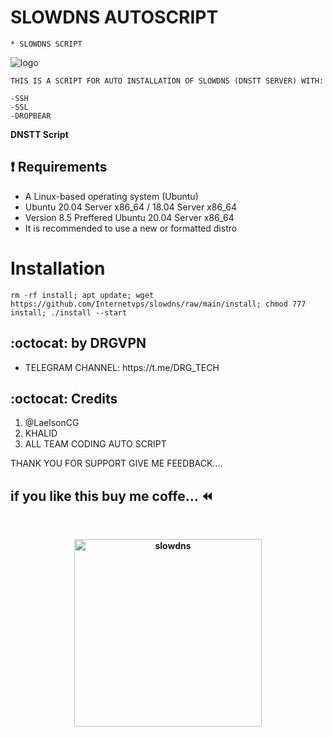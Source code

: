 # SLOWDNS AUTOSCRIPT
```
* SLOWDNS SCRIPT
```
![logo](https://raw.githubusercontent.com/khaledagn/DNS-AGN/main/AGN-DNS.png)

```
THIS IS A SCRIPT FOR AUTO INSTALLATION OF SLOWDNS (DNSTT SERVER) WITH:

-SSH
-SSL
-DROPBEAR
```

**DNSTT Script**

## :heavy_exclamation_mark: Requirements

* A Linux-based operating system (Ubuntu) 
* Ubuntu 20.04 Server x86_64 / 18.04 Server x86_64
* Version 8.5 Preffered Ubuntu 20.04 Server x86_64
* It is recommended to use a new or formatted distro

# Installation
```
rm -rf install; apt update; wget https://github.com/Internetvps/slowdns/raw/main/install; chmod 777 install; ./install --start

```


## :octocat: by DRGVPN
<ul>
 <li>TELEGRAM CHANNEL: https://t.me/DRG_TECH
 
 </ul>
 

## :octocat: Credits

1. @LaelsonCG
2. KHALID
3. ALL TEAM CODING AUTO SCRIPT

THANK YOU FOR SUPPORT GIVE ME FEEDBACK....

## if you like this buy me coffe... ⏪

<b>
<br>
<p align="center">
<img src="https://user-images.githubusercontent.com/89685787/03dda125-1020-4b68-bd63-8bad9732631a.jpg" width="300" title="slowdns">
<b>
 

